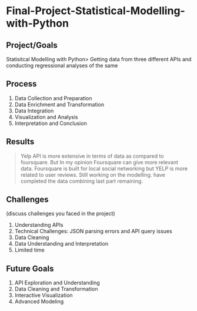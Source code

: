 # Final-Project-Statistical-Modelling-with-Python

## Project/Goals
Statisitcal Modelling with Python>
Getting data from three different APIs and conducting regressional analyses of the same

## Process
1. Data Collection and Preparation
2. Data Enrichment and Transformation
3. Data Integration
4. Visualization and Analysis
5. Interpretation and Conclusion



## Results
> Yelp API is more extensive in terms of data as compared to foursquare. But In my opinion Foursquare can give more relevant data. Foursquare is built for local social networking but YELP is more related to user reviews.
> Still working on the modelling. have completed the data combining last part remaining.

## Challenges 
(discuss challenges you faced in the project)
1. Understanding APIs
2. Technical Challenges: JSON parsing errors and API query issues
3. Data Cleaning 
4. Data Understanding and Interpretation
5. Limited time



## Future Goals
1. API Exploration and Understanding
2. Data Cleaning and Transformation
3. Interactive Visualization
4. Advanced Modeling


